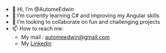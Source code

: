 - 👋 Hi, I’m @AutomeEdwin
- 🌱 I’m currently learning C# and improving my Angular skills
- 💞️ I’m looking to collaborate on fun and challenging projects
- 📫 How to reach me:
  -  My mail : automeedwin@gmail.com
  -  My [Linkedin](https://www.linkedin.com/in/edwin-autome-41b57b221/)

<!-- - 👀 I’m interested in ... -->

<!---
AutomeEdwin/AutomeEdwin is a ✨ special ✨ repository because its `README.md` (this file) appears on your GitHub profile.
You can click the Preview link to take a look at your changes.
--->
